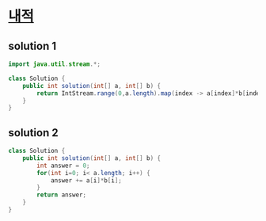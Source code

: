 # [내적 ](https://programmers.co.kr/learn/courses/30/lessons/70128)

## solution 1

````java
import java.util.stream.*;

class Solution {
    public int solution(int[] a, int[] b) {
        return IntStream.range(0,a.length).map(index -> a[index]*b[index]).sum();
    }
}
````


## solution 2

```java
class Solution {
    public int solution(int[] a, int[] b) {
        int answer = 0;
        for(int i=0; i< a.length; i++) {
            answer += a[i]*b[i];
        }
        return answer;
    }
}
```